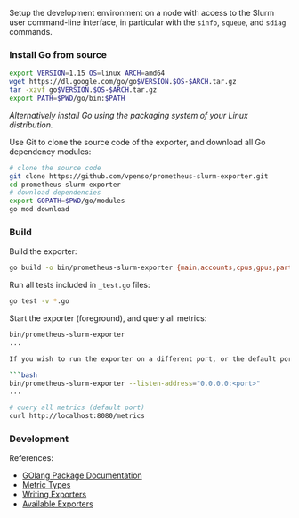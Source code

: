 Setup the development environment on a node with access to the Slurm user
command-line interface, in particular with the `sinfo`, `squeue`, and `sdiag`
commands.

### Install Go from source

```bash
export VERSION=1.15 OS=linux ARCH=amd64
wget https://dl.google.com/go/go$VERSION.$OS-$ARCH.tar.gz
tar -xzvf go$VERSION.$OS-$ARCH.tar.gz
export PATH=$PWD/go/bin:$PATH
```

_Alternatively install Go using the packaging system of your Linux distribution._

Use Git to clone the source code of the exporter, and download all Go dependency
modules:

```bash
# clone the source code
git clone https://github.com/vpenso/prometheus-slurm-exporter.git
cd prometheus-slurm-exporter
# download dependencies
export GOPATH=$PWD/go/modules
go mod download
```

### Build

Build the exporter:

```bash
go build -o bin/prometheus-slurm-exporter {main,accounts,cpus,gpus,partitions,nodes,queue,scheduler,users}.go
```

Run all tests included in `_test.go` files:

```bash
go test -v *.go
```

Start the exporter (foreground), and query all metrics:

```bash
bin/prometheus-slurm-exporter
...

If you wish to run the exporter on a different port, or the default port (8080) is already in use, run with the following argument:

```bash
bin/prometheus-slurm-exporter --listen-address="0.0.0.0:<port>"
...

# query all metrics (default port)
curl http://localhost:8080/metrics
```

### Development

References:

* [GOlang Package Documentation](https://godoc.org/github.com/prometheus/client_golang/prometheus)
* [Metric Types](https://prometheus.io/docs/concepts/metric_types/)
* [Writing Exporters](https://prometheus.io/docs/instrumenting/writing_exporters/)
* [Available Exporters](https://prometheus.io/docs/instrumenting/exporters/)
